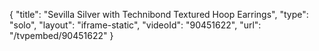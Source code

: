 {
    "title": "Sevilla Silver with Technibond Textured Hoop Earrings",
    "type": "solo",
    "layout": "iframe-static",
    "videoId": "90451622",
    "url": "\/tvpembed\/90451622"
}